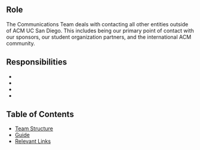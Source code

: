 ## Role
The Communications Team deals with contacting all other entities outside of ACM UC San Diego. This includes being our primary point of contact with our sponsors, our student organization partners, and the international ACM community.

## Responsibilities
* 
*
*
*

## Table of Contents
* [Team Structure]()
* [Guide]()
* [Relevant Links]()